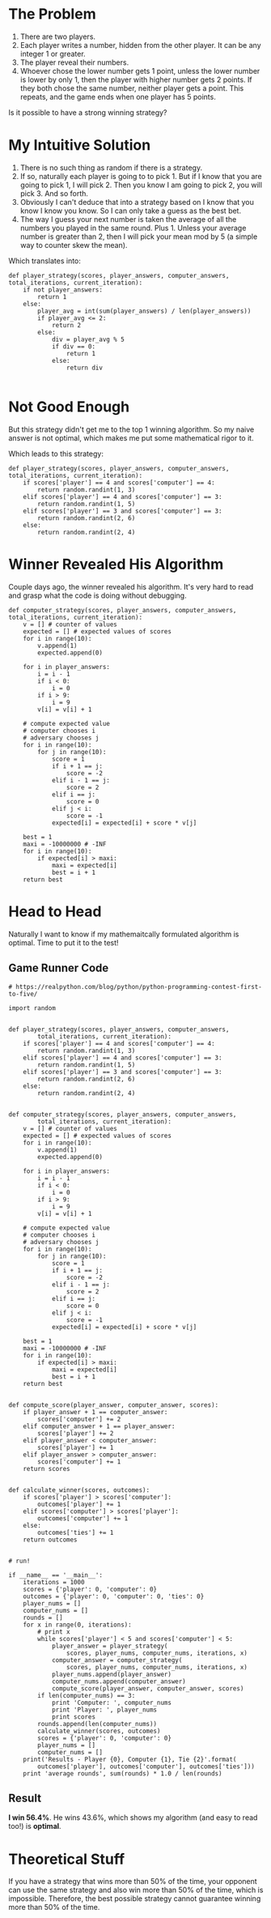 The Problem
=========
1. There are two players.
2. Each player writes a number, hidden from the other player. It can be any integer 1 or greater.
3. The player reveal their numbers.
4. Whoever chose the lower number gets 1 point, unless the lower number is lower by only 1, then the player with higher number gets 2 points.
If they both chose the same number, neither player gets a point.
This repeats, and the game ends when one player has 5 points.

Is it possible to have a strong winning strategy?

My Intuitive Solution
=========
1. There is no such thing as random if there is a strategy.
2. If so, naturally each player is going to to pick 1. But if I know that you are going to pick 1, I will pick 2. Then you know I am going to pick 2, you will pick 3. And so forth.
3. Obviously I can't deduce that into a strategy based on I know that you know I know you know. So I can only take a guess as the best bet.
4. The way I guess your next number is taken the average of all the numbers you played in the same round. Plus 1. Unless your average number is greater than 2, then I will pick your mean mod by 5 (a simple way to counter skew the mean).

Which translates into:
```
def player_strategy(scores, player_answers, computer_answers, total_iterations, current_iteration):
    if not player_answers:
        return 1
    else:
        player_avg = int(sum(player_answers) / len(player_answers))
        if player_avg <= 2:
            return 2
        else:
            div = player_avg % 5
            if div == 0:
                return 1
            else:
                return div
                
```
Not Good Enough
=========
But this strategy didn't get me to the top 1 winning algorithm. So my naive answer is not optimal, which makes me put some mathematical rigor to it.

Which leads to this strategy:
```
def player_strategy(scores, player_answers, computer_answers, total_iterations, current_iteration):
    if scores['player'] == 4 and scores['computer'] == 4:
        return random.randint(1, 3)
    elif scores['player'] == 4 and scores['computer'] == 3:
        return random.randint(1, 5)
    elif scores['player'] == 3 and scores['computer'] == 3:
        return random.randint(2, 6)
    else:
        return random.randint(2, 4)
```
Winner Revealed His Algorithm
=========
Couple days ago, the winner revealed his algorithm. It's very hard to read and grasp what the code is doing without debugging.

```
def computer_strategy(scores, player_answers, computer_answers, total_iterations, current_iteration):
    v = [] # counter of values
    expected = [] # expected values of scores
    for i in range(10):
        v.append(1)
        expected.append(0)

    for i in player_answers:
        i = i - 1
        if i < 0:
            i = 0
        if i > 9:
            i = 9
        v[i] = v[i] + 1

    # compute expected value
    # computer chooses i
    # adversary chooses j
    for i in range(10):
        for j in range(10):
            score = 1
            if i + 1 == j:
                score = -2
            elif i - 1 == j:
                score = 2
            elif i == j:
                score = 0
            elif j < i:
                score = -1
            expected[i] = expected[i] + score * v[j]

    best = 1
    maxi = -10000000 # -INF
    for i in range(10):
        if expected[i] > maxi:
            maxi = expected[i]
            best = i + 1
    return best
```
Head to Head
=========
Naturally I want to know if my mathemaitcally formulated algorithm is optimal. Time to put it to the test!

Game Runner Code
---------
```
# https://realpython.com/blog/python/python-programming-contest-first-to-five/

import random


def player_strategy(scores, player_answers, computer_answers,
        total_iterations, current_iteration):
    if scores['player'] == 4 and scores['computer'] == 4:
        return random.randint(1, 3)
    elif scores['player'] == 4 and scores['computer'] == 3:
        return random.randint(1, 5)
    elif scores['player'] == 3 and scores['computer'] == 3:
        return random.randint(2, 6)
    else:
        return random.randint(2, 4)


def computer_strategy(scores, player_answers, computer_answers,
        total_iterations, current_iteration):
    v = [] # counter of values
    expected = [] # expected values of scores
    for i in range(10):
        v.append(1)
        expected.append(0)

    for i in player_answers:
        i = i - 1
        if i < 0:
            i = 0
        if i > 9:
            i = 9
        v[i] = v[i] + 1

    # compute expected value
    # computer chooses i
    # adversary chooses j
    for i in range(10):
        for j in range(10):
            score = 1
            if i + 1 == j:
                score = -2
            elif i - 1 == j:
                score = 2
            elif i == j:
                score = 0
            elif j < i:
                score = -1
            expected[i] = expected[i] + score * v[j]

    best = 1
    maxi = -10000000 # -INF
    for i in range(10):
        if expected[i] > maxi:
            maxi = expected[i]
            best = i + 1
    return best


def compute_score(player_answer, computer_answer, scores):
    if player_answer + 1 == computer_answer:
        scores['computer'] += 2
    elif computer_answer + 1 == player_answer:
        scores['player'] += 2
    elif player_answer < computer_answer:
        scores['player'] += 1
    elif player_answer > computer_answer:
        scores['computer'] += 1
    return scores


def calculate_winner(scores, outcomes):
    if scores['player'] > scores['computer']:
        outcomes['player'] += 1
    elif scores['computer'] > scores['player']:
        outcomes['computer'] += 1
    else:
        outcomes['ties'] += 1
    return outcomes


# run!

if __name__ == '__main__':
    iterations = 1000
    scores = {'player': 0, 'computer': 0}
    outcomes = {'player': 0, 'computer': 0, 'ties': 0}
    player_nums = []
    computer_nums = []
    rounds = []
    for x in range(0, iterations):
        # print x
        while scores['player'] < 5 and scores['computer'] < 5:
            player_answer = player_strategy(
                scores, player_nums, computer_nums, iterations, x)
            computer_answer = computer_strategy(
                scores, player_nums, computer_nums, iterations, x)
            player_nums.append(player_answer)
            computer_nums.append(computer_answer)
            compute_score(player_answer, computer_answer, scores)
        if len(computer_nums) == 3:
            print 'Computer: ', computer_nums
            print 'Player: ', player_nums
            print scores
        rounds.append(len(computer_nums))
        calculate_winner(scores, outcomes)
        scores = {'player': 0, 'computer': 0}
        player_nums = []
        computer_nums = []
    print('Results - Player {0}, Computer {1}, Tie {2}'.format(
        outcomes['player'], outcomes['computer'], outcomes['ties']))
    print 'average rounds', sum(rounds) * 1.0 / len(rounds)
```

Result
-------
**I win 56.4%**. He wins 43.6%, which shows my algorithm (and easy to read too!) is **optimal**.

Theoretical Stuff
=====
If you have a strategy that wins more than 50% of the time, your opponent can use the same strategy and also win more than 50% of the time, which is impossible. Therefore, the best possible strategy cannot guarantee winning more than 50% of the time.

